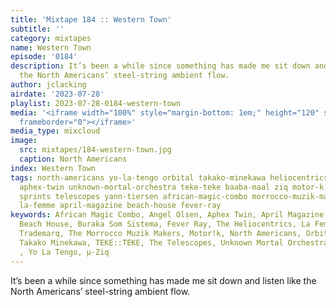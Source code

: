 ```yaml
---
title: 'Mixtape 184 :: Western Town'
subtitle: ''
category: mixtapes
name: Western Town
episode: '0184'
description: It’s been a while since something has made me sit down and listen like
  the North Americans’ steel-string ambient flow.
author: jclacking
airdate: '2023-07-28'
playlist: 2023-07-28-0184-western-town
media: '<iframe width="100%" style="margin-bottom: 1em;" height="120" src="https://www.mixcloud.com/widget/iframe/?feed=%2Fthe-lacking-org%2Fswgtbn-184-western-town%2F&hide_artwork=1&hide_cover=1&light=1"
  frameborder="0"></iframe>'
media_type: mixcloud
image:
  src: mixtapes/184-western-town.jpg
  caption: North Americans
index: Western Town
tags: north-americans yo-la-tengo orbital takako-minekawa heliocentrics angel-olsen
  aphex-twin unknown-mortal-orchestra teke-teke baaba-maal ziq motor-k luigee-trademarq
  sprints telescopes yann-tiersen african-magic-combo morrocco-muzik-makers buraka-som-sistema
  la-femme april-magazine beach-house fever-ray
keywords: African Magic Combo, Angel Olsen, Aphex Twin, April Magazine, Baaba Maal,
  Beach House, Buraka Som Sistema, Fever Ray, The Heliocentrics, La Femme, Luigee
  Trademarq, The Morrocco Muzik Makers, Motor!k, North Americans, Orbital, Sprints,
  Takako Minekawa, TEKE::TEKE, The Telescopes, Unknown Mortal Orchestra, Yann Tiersen
  , Yo La Tengo, µ-Ziq
---
```

It’s been a while since something has made me sit down and listen like the North Americans’ steel-string ambient flow.
